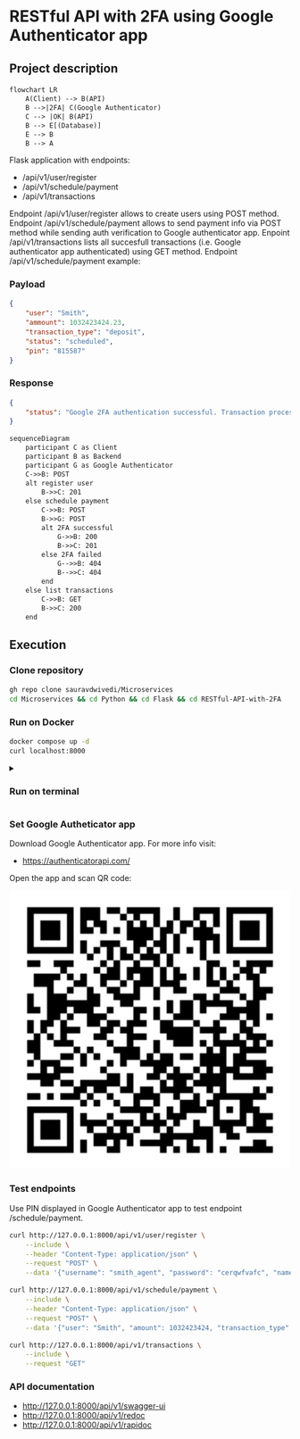 # RESTful API with 2FA using Google Authenticator app

## Project description

```mermaid
flowchart LR
    A(Client) --> B(API)
    B -->|2FA| C(Google Authenticator)
    C --> |OK| B(API)
    B --> E[(Database)]
    E --> B
    B --> A
```

Flask application with endpoints:

- /api/v1/user/register
- /api/v1/schedule/payment
- /api/v1/transactions

Endpoint /api/v1/user/register allows to create users using POST method. Endpoint /api/v1/schedule/payment allows to send payment info via POST method while sending auth verification to Google authenticator app. Enpoint /api/v1/transactions lists all succesfull transactions (i.e. Google authenticator app authenticated) using GET method. Endpoint /api/v1/schedule/payment example:

### Payload
```json
{
    "user": "Smith", 
    "ammount": 1032423424.23,
    "transaction_type": "deposit",
    "status": "scheduled",
    "pin": "815587"
}
```

### Response
```json
{
    "status": "Google 2FA authentication successful. Transaction processed!"
}
```

```mermaid
sequenceDiagram
    participant C as Client
    participant B as Backend
    participant G as Google Authenticator
    C->>B: POST
    alt register user
        B->>C: 201
    else schedule payment
        C->>B: POST
        B->>G: POST
        alt 2FA successful
            G->>B: 200
            B->>C: 201
        else 2FA failed
            G-->>B: 404
            B-->>C: 404
        end
    else list transactions
        C->>B: GET
        B->>C: 200
    end
```

## Execution

### Clone repository 

```bash
gh repo clone sauravdwivedi/Microservices
cd Microservices && cd Python && cd Flask && cd RESTful-API-with-2FA
```

### Run on Docker

```bash
docker compose up -d
curl localhost:8000
```

<details><summary><h3>Run on terminal</h3></summary>
<p>

Setup database

```bash
docker pull mysql
docker run --name mysql -p 3306:3306 -e MYSQL_ROOT_PASSWORD=my-secret-pw -e MYSQL_DATABASE=flask_app -d mysql
```
  
```bash
python3 -m venv google_auth
source google_auth/bin/activate
source secrets
source .env
pip3 install -r requirements.txt
flask db init 
flask db migrate -m "Initial migration"
flask db upgrade
flask run --host=0.0.0.0 --port=8000
```

</p>
</details>


### Set Google Autheticator app

Download Google Authenticator app. For more info visit:

- https://authenticatorapi.com/

Open the app and scan QR code:

![QR code](QRcode.png?raw=true "Title")

### Test endpoints

Use PIN displayed in Google Authenticator app to test endpoint /schedule/payment.

```bash
curl http://127.0.0.1:8000/api/v1/user/register \
    --include \
    --header "Content-Type: application/json" \
    --request "POST" \
    --data '{"username": "smith_agent", "password": "cerqwfvafc", "name": "Agent Smith"}'
```

```bash
curl http://127.0.0.1:8000/api/v1/schedule/payment \
    --include \
    --header "Content-Type: application/json" \
    --request "POST" \
    --data '{"user": "Smith", "amount": 1032423424, "transaction_type": "deposit", "status": "scheduled", "pin": "<from-google-auth-app>"}'
```

```bash
curl http://127.0.0.1:8000/api/v1/transactions \
    --include \
    --request "GET"
```

### API documentation

- http://127.0.0.1:8000/api/v1/swagger-ui
- http://127.0.0.1:8000/api/v1/redoc
- http://127.0.0.1:8000/api/v1/rapidoc